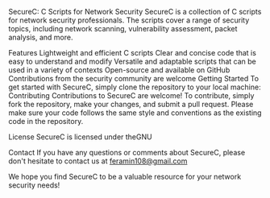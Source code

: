 SecureC: C Scripts for Network Security
SecureC is a collection of C scripts for network security professionals. The scripts cover a range of security topics, including network scanning, vulnerability assessment, packet analysis, and more.

Features
Lightweight and efficient C scripts
Clear and concise code that is easy to understand and modify
Versatile and adaptable scripts that can be used in a variety of contexts
Open-source and available on GitHub
Contributions from the security community are welcome
Getting Started
To get started with SecureC, simply clone the repository to your local machine:
Contributing
Contributions to SecureC are welcome! To contribute, simply fork the repository, make your changes, and submit a pull request. Please make sure your code follows the same style and conventions as the existing code in the repository.

License
SecureC is licensed under theGNU 

Contact
If you have any questions or comments about SecureC, please don't hesitate to contact us at feramin108@gmail.com

We hope you find SecureC to be a valuable resource for your network security needs!
